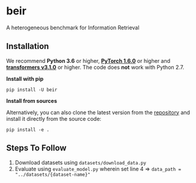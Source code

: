 # beir
A heterogeneous benchmark for Information Retrieval

## Installation
We recommend **Python 3.6** or higher, **[PyTorch 1.6.0](https://pytorch.org/get-started/locally/)** or higher and **[transformers v3.1.0](https://github.com/huggingface/transformers)** or higher. The code does **not** work with Python 2.7.

**Install with pip**

```
pip install -U beir
```

**Install from sources**

Alternatively, you can also clone the latest version from the [repository](https://github.com/beir-nlp/beir) and install it directly from the source code:
````
pip install -e .
```` 
## Steps To Follow

1. Download datasets using ``datasets/download_data.py``
2. Evaluate using ``evaluate_model.py`` wherein set line 4 => ``data_path = "../datasets/{dataset-name}"``